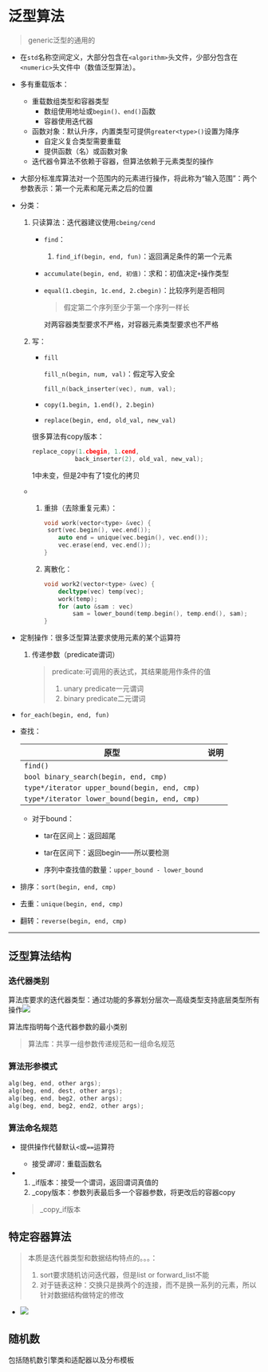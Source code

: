 # 泛型算法

> generic泛型的通用的

+ 在`std`名称空间定义，大部分包含在`<algorithm>`头文件，少部分包含在`<numeric>`头文件中（数值泛型算法）。

+ 多有重载版本：

  + 重载数组类型和容器类型
    + 数组使用地址或`begin()、end()`函数
    + 容器使用迭代器
  + 函数对象：默认升序，内置类型可提供`greater<type>()`设置为降序
    + 自定义复合类型需要重载
    + 提供函数（名）或函数对象
  + 迭代器令算法不依赖于容器，但算法依赖于元素类型的操作

+ 大部分标准库算法对一个范围内的元素进行操作，将此称为“输入范围”：两个参数表示：第一个元素和尾元素之后的位置

+ 分类：

  1. 只读算法：迭代器建议使用`cbeing/cend`

     + `find`：

       1. `find_if(begin, end, fun)`：返回满足条件的第一个元素

     + `accumulate(begin, end, 初值)`：求和：初值决定`+`操作类型

     + `equal(1.cbegin, 1c.end, 2.cbegin)`：比较序列是否相同

       > 假定第二个序列至少于第一个序列一样长

       对两容器类型要求不严格，对容器元素类型要求也不严格

  2. 写：

     + `fill`

       `fill_n(begin, num, val)`：假定写入安全

       ```c++
       fill_n(back_inserter(vec), num, val);
       ```

     + `copy(1.begin, 1.end(), 2.begin)`

     + `replace(begin, end, old_val, new_val)`

     很多算法有copy版本：

     ```c++
     replace_copy(1.cbegin, 1.cend,
                 back_inserter(2), old_val, new_val);
     ```

     1中未变，但是2中有了1变化的拷贝

  + 1. 重排（去除重复元素）：

       ```c++
       void work(vector<type> &vec) {
       	sort(vec.begin(), vec.end());
           auto end = unique(vec.begin(), vec.end());
           vec.erase(end, vec.end());
       }
       ```

    2. 离散化：

       ```c++
       void work2(vector<type> &vec) {
           decltype(vec) temp(vec);
           work(temp);
           for (auto &sam : vec)
               sam = lower_bound(temp.begin(), temp.end(), sam);
       }
       ```
       

+ 定制操作：很多泛型算法要求使用元素的某个运算符

  1. 传递参数（predicate谓词）

     > predicate:可调用的表达式，其结果能用作条件的值
     >
     > 1. unary predicate一元谓词
     > 2. binary predicate二元谓词

+ `for_each(begin, end, fun)`

+ 查找：

  | 原型                                          | 说明 |
  | --------------------------------------------- | ---- |
  | `find()`                                      |      |
  | `bool binary_search(begin, end, cmp)`         |      |
  | `type*/iterator upper_bound(begin, end, cmp)` |      |
  | `type*/iterator lower_bound(begin, end, cmp)` |      |

  + 对于bound：

    + tar在区间上：返回超尾
    + tar在区间下：返回begin——所以要检测

    + 序列中查找值的数量：`upper_bound - lower_bound`

+ 排序：`sort(begin, end, cmp)`

+ 去重：`unique(begin, end, cmp)`

+ 翻转：`reverse(begin, end, cmp)`


-----

## 泛型算法结构

### 迭代器类别

算法库要求的迭代器类型：通过功能的多寡划分层次—高级类型支持底层类型所有操作![](https://cdn.jsdelivr.net/gh/zweix123/CS-notes@master/resource/Programing-Language/C++/迭代器类别.jpg)

算法库指明每个迭代器参数的最小类别

> 算法库：共享一组参数传递规范和一组命名规范

### 算法形参模式

```c++
alg(beg, end, other args);
alg(beg, end, dest, other args);
alg(beg, end, beg2, other args);
alg(beg, end, beg2, end2, other args);
```

### 算法命名规范

+ 提供操作代替默认`<`或`==`运算符

  + 接受*谓词*：重载函数名

+ 1. _if版本：接受一个谓词，返回谓词真值的
  2. _copy版本：参数列表最后多一个容器参数，将更改后的容器copy

  > _copy_if版本

## 特定容器算法

> 本质是迭代器类型和数据结构特点的。。。：
>
> 1. sort要求随机访问迭代器，但是list or forward_list不能
> 2. 对于链表这种：交换只是换两个的连接，而不是换一系列的元素，所以针对数据结构做特定的修改

+  ![](https://cdn.jsdelivr.net/gh/zweix123/CS-notes@master/resource/Programing-Language/C++/特定容器算法.jpg)





## 随机数

包括随机数引擎类和适配器以及分布模板

